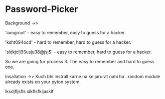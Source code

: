 # Password-Picker

Background ->>

'iamgroot' - easy to remember, easy to guess for a hacker.

'ksht094ocd' - hard to remember, hard to guess for a hacker.

'sldkjclj93usju38@jsj$' - easy to remember, hard to guess for a hacker.

So we are going for process 3. The easy to remember and hard to guess one.

Insallation ->>
Kuch bhi instrall karne na ke jarurat nahi ha . random module already exists on your pyton system.

lksdjfljsfls
slkflsfkljasklf
